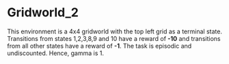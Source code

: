 # Gridworld_2
This environment is a 4x4 gridworld with the top left grid as a terminal state.
Transitions from states 1,2,3,8,9 and 10 have a reward of **-10** and transitions from all other states have a reward of **-1**.
The task is episodic and undiscounted. Hence, gamma is 1.
